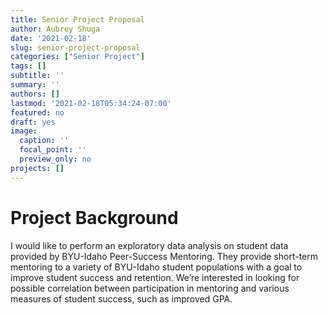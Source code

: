 ```yaml
---
title: Senior Project Proposal
author: Aubrey Shuga
date: '2021-02-18'
slug: senior-project-proposal
categories: ["Senior Project"]
tags: []
subtitle: ''
summary: ''
authors: []
lastmod: '2021-02-18T05:34:24-07:00'
featured: no
draft: yes
image:
  caption: ''
  focal_point: ''
  preview_only: no
projects: []
---
```


# Project Background

I would like to perform an exploratory data analysis on student data provided by BYU-Idaho Peer-Success Mentoring. They provide short-term mentoring to a variety of BYU-Idaho student populations with a goal to improve student success and retention. We’re interested in looking for possible correlation between participation in mentoring and various measures of student success, such as improved GPA.
